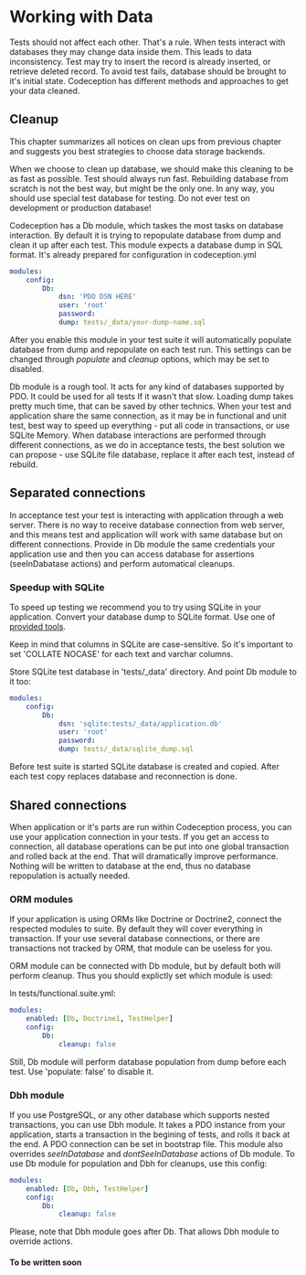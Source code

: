# Working with Data

Tests should not affect each other. That's a rule. When tests interact with databases they may change data inside them. This leads to data inconsistency. Test may try to insert the record is already inserted, or retrieve deleted record. To avoid test fails, database should be brought to it's initial state. Codeception has different methods and approaches to get your data cleaned.

## Cleanup

This chapter summarizes all notices on clean ups from previous chapter and suggests you best strategies to choose data storage backends.

When we choose to clean up database, we should make this cleaning to be as fast as possible. Test should always run fast. Rebuilding database from scratch is not the best way, but might be the only one. In any way, you should use special test database for testing. Do not ever test on development or production database!

Codeception has a Db module, which taskes the most tasks on database interaction. By default it is trying to repopulate database from dump and clean it up after each test. This module expects a database dump in SQL format. It's already prepared for configuration in codeception.yml

``` yaml
modules:
    config:
        Db:
            dsn: 'PDO DSN HERE'
            user: 'root'
            password:
            dump: tests/_data/your-dump-name.sql
```

After you enable this module in your test suite it will automatically populate database from dump and repopulate on each test run. This settings can be changed through _populate_ and _cleanup_ options, which may be set to disabled.

Db module is a rough tool. It acts for any kind of databases supported by PDO. It could be used for all tests If it wasn't that slow. Loading dump takes pretty much time, that can be saved by other technics. When your test and application share the same connection, as it may be in functional and unit test, best way to speed up everything - put all code in transactions, or use SQLite Memory. When database interactions are performed through different connections, as we do in acceptance tests, the best solution we can propose - use SQLite file database, replace it after each test, instead of rebuild.

## Separated connections

In acceptance test your test is interacting with application through a web server. There is no way to receive database connection from web server, and this means test and application will work with same database but on different connections. Provide in Db module the same credentials your application use and then you can access database for assertions (seeInDabatase actions) and perform automatical cleanups.

### Speedup with SQLite

To speed up testing we recommend you to try using SQLite in your application. Convert your database dump to SQLite format. Use one of [provided tools](http://www.sqlite.org/cvstrac/wiki?p=ConverterTools).

Keep in mind that columns in SQLite are case-sensitive. So it's important to set 'COLLATE NOCASE' for each text and varchar columns.

Store SQLite test database in 'tests/_data' directory. And point Db module to it too:

``` yaml
modules:
    config:
        Db:
            dsn: 'sqlite:tests/_data/application.db'
            user: 'root'
            password:
            dump: tests/_data/sqlite_dump.sql
```

Before test suite is started SQLite database is created and copied. After each test copy replaces database and reconnection is done. 

## Shared connections

When application or it's parts are run within Codeception process, you can use your application connection in your tests. 
If you get an access to connection, all database operations can be put into one global transaction and rolled back at the end. That will dramatically improve performance. Nothing will be written to database at the end, thus no database repopulation is actually needed.

### ORM modules

If your application is using ORMs like Doctrine or Doctrine2, connect the respected modules to suite. By default they will cover everything in transaction. If your use several database connections, or there are transactions not tracked by ORM, that module can be useless for you.

ORM module can be connected with Db module, but by default both will perform cleanup. Thus you should explictly set which module is used:

In tests/functional.suite.yml:

``` yaml
modules:
	enabled: [Db, Doctrine1, TestHelper]
	config:
		Db:
			cleanup: false
```

Still, Db module will perform database population from dump before each test. Use 'populate: false' to disable it.

### Dbh module

If you use PostgreSQL, or any other database which supports nested transactions, you can use Dbh module. It takes a PDO instance from your application, starts a transaction in the begining of tests, and rolls it back at the end.
A PDO connection can be set in bootstrap file. This module also overrides _seeInDatabase_ and _dontSeeInDatabase_ actions of Db module.
To use Db module for population and Dbh for cleanups, use this config:

``` yaml
modules:
	enabled: [Db, Dbh, TestHelper]
	config:
		Db:
			cleanup: false

```

Please, note that Dbh module goes after Db. That allows Dbh module to override actions.

#### To be written soon